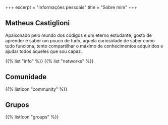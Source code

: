 +++
excerpt = "Informações pessoais"
title = "Sobre mim"
+++

## Matheus Castiglioni

Apaixonado pelo mundo dos códigos e um eterno estudante, gosto de aprender e saber um pouco de tudo, aquela curiosidade de saber como tudo funciona, tento compartilhar o máximo de conhecimentos adquiridos e ajudar todos aqueles que sou capaz.

{{% list "info" %}}
{{% list "networks" %}}

## Comunidade

{{% listIcon "community" %}}

## Grupos
{{% listIcon "groups" %}}
